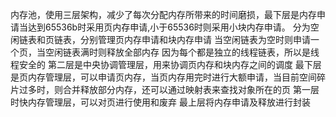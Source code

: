 内存池，使用三层架构，减少了每次分配内存所带来的时间磨损，最下层是内存申请当达到65536b时采用页内存申请,小于65536时则采用小块内存申请。
分为空闲链表和页链表，分别管理页内存申请和块内存申请
当空闲链表为空时则申请一个页，当空闲链表满时则释放全部内存
因为每个都是独立的线程链表，所以是线程安全的
第二层是中央协调管理层，用来协调页内存和块内存之间的调度
最下层是页内存管理层，可以申请页内存，当页内存用完时进行大额申请，当目前空间碎片过多时，则合并释放部分内存，还可以通过映射表来查找对象所在的页
第一层时快内存管理层，可以对页进行使用和废弃
最上层将内存申请及释放进行封装
